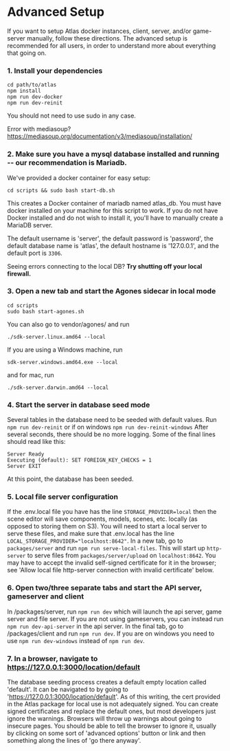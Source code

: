 # Advanced Setup

If you want to setup Atlas docker instances, client, server, and/or
game-server manually, follow these directions. The advanced setup is recommended
for all users, in order to understand more about everything that going on.

### 1.  Install your dependencies
```
cd path/to/atlas
npm install
npm run dev-docker
npm run dev-reinit
```

You should not need to use sudo in any case.

Error with mediasoup? https://mediasoup.org/documentation/v3/mediasoup/installation/

### 2. Make sure you have a mysql database installed and running -- our recommendation is Mariadb.

We've provided a docker container for easy setup:

```
cd scripts && sudo bash start-db.sh
```

This creates a Docker container of mariadb named atlas_db. You must have
docker installed on your machine for this script to work.
If you do not have Docker installed and do not wish to install it, you'll have
to manually create a MariaDB server.

The default username is 'server', the default password is 'password', the
default database name is 'atlas', the default hostname is '127.0.0.1', and
the default port is `3306`.

Seeing errors connecting to the local DB? **Try shutting off your local firewall.**

### 3. Open a new tab and start the Agones sidecar in local mode

```
cd scripts
sudo bash start-agones.sh
```

You can also go to vendor/agones/ and run

```./sdk-server.linux.amd64 --local```

If you are using a Windows machine, run

```sdk-server.windows.amd64.exe --local```

and for mac, run

```./sdk-server.darwin.amd64 --local```

### 4. Start the server in database seed mode

Several tables in the database need to be seeded with default values.
Run ```npm run dev-reinit``` or if on windows ```npm run dev-reinit-windows```
After several seconds, there should be no more logging.
Some of the final lines should read like this:
```
Server Ready
Executing (default): SET FOREIGN_KEY_CHECKS = 1
Server EXIT
```

At this point, the database has been seeded.

### 5. Local file server configuration
If the .env.local file you have has the line
```STORAGE_PROVIDER=local```
then the scene editor will save components, models, scenes, etc. locally
(as opposed to storing them on S3). You will need to start a local server
to serve these files, and make sure that .env.local has the line
```LOCAL_STORAGE_PROVIDER="localhost:8642"```.
In a new tab, go to ```packages/server``` and run ```npm run serve-local-files```.
This will start up ```http-server``` to serve files from ```packages/server/upload```
on ```localhost:8642```.
You may have to accept the invalid self-signed certificate for it in the browser;
see 'Allow local file http-server connection with invalid certificate' below.

### 6. Open two/three separate tabs and start the API server, gameserver and client
In /packages/server, run ```npm run dev``` which will launch the api server, game server and file server.
If you are not using gameservers, you can instead run ```npm run dev-api-server``` in the api server.
In the final tab, go to /packages/client and run ```npm run dev```.
If you are on windows you need to use ```npm run dev-windows``` instead of ```npm run dev```.

### 7. In a browser, navigate to https://127.0.0.1:3000/location/default
The database seeding process creates a default empty location called 'default'.
It can be navigated to by going to 'https://127.0.0.1:3000/location/default'.
As of this writing, the cert provided in the Atlas package for local use is
not adequately signed. You can create signed certificates and replace the
default ones, but most developers just ignore the warnings. Browsers will throw
up warnings about going to insecure pages. You should be able to tell the browser
to ignore it, usually by clicking on some sort of 'advanced options' button or
link and then something along the lines of 'go there anyway'.
